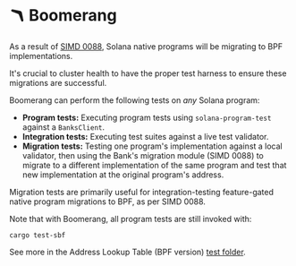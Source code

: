 # 🪃  Boomerang

As a result of
[SIMD 0088](https://github.com/solana-foundation/solana-improvement-documents/pull/88),
Solana native programs will be migrating to BPF implementations.

It's crucial to cluster health to have the proper test harness to ensure these
migrations are successful.

Boomerang can perform the following tests on *any* Solana program:
- **Program tests:** Executing program tests using `solana-program-test`
  against a `BanksClient`.
- **Integration tests:** Executing test suites against a live test validator.
- **Migration tests:** Testing one program's implementation against a local
  validator, then using the Bank's migration module (SIMD 0088) to migrate to
  a different implementation of the same program and test that new
  implementation at the original program's address.

Migration tests are primarily useful for integration-testing feature-gated
native program migrations to BPF, as per SIMD 0088.

Note that with Boomerang, all program tests are still invoked with:

```
cargo test-sbf
```

See more in the Address Lookup Table (BPF version)
[test folder](./tests/address-lookup-table/tests).